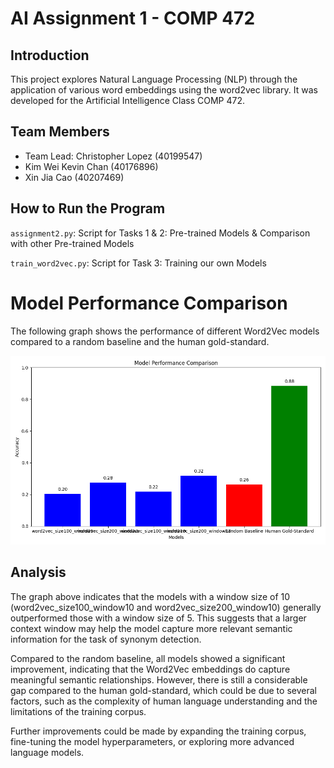 # AI Assignment 1 - COMP 472

## Introduction
This project explores Natural Language Processing (NLP) through the application of various word embeddings using the word2vec library. It was developed for the Artificial Intelligence Class COMP 472.

## Team Members
- Team Lead: Christopher Lopez (40199547)
- Kim Wei Kevin Chan (40176896)
- Xin Jia Cao (40207469)

## How to Run the Program
`assignment2.py`: Script for Tasks 1 & 2: Pre-trained Models & Comparison with other Pre-trained Models

`train_word2vec.py`: Script for Task 3: Training our own Models

# Model Performance Comparison

The following graph shows the performance of different Word2Vec models compared to a random baseline and the human gold-standard.

![Model Comparison Graph](model_comparison.png)

## Analysis

The graph above indicates that the models with a window size of 10 (word2vec_size100_window10 and word2vec_size200_window10) generally outperformed those with a window size of 5. This suggests that a larger context window may help the model capture more relevant semantic information for the task of synonym detection.

Compared to the random baseline, all models showed a significant improvement, indicating that the Word2Vec embeddings do capture meaningful semantic relationships. However, there is still a considerable gap compared to the human gold-standard, which could be due to several factors, such as the complexity of human language understanding and the limitations of the training corpus.

Further improvements could be made by expanding the training corpus, fine-tuning the model hyperparameters, or exploring more advanced language models.
